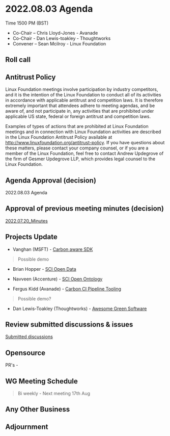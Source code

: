 # 2022.08.03 Agenda

Time 1500 PM (BST)

- Co-Chair – Chris Lloyd-Jones - Avanade
- Co-Chair - Dan Lewis-toakley - Thoughtworks
- Convener – Sean Mcilroy - Linux Foundation
  
## Roll call 
  
## Antitrust Policy
Linux Foundation meetings involve participation by industry competitors, and it is the intention of the Linux Foundation to conduct 
all of its activities in accordance with applicable antitrust and competition laws. 
It is therefore extremely important that attendees adhere to meeting agendas, and be aware of, and not participate in, any activities 
that are prohibited under applicable US state, federal or foreign antitrust and competition laws.

Examples of types of actions that are prohibited at Linux Foundation meetings and in connection with Linux Foundation activities are 
described in the Linux Foundation Antitrust Policy available at http://www.linuxfoundation.org/antitrust-policy. 
If you have questions about these matters, please contact your company counsel, or if you are a member of the Linux Foundation, 
feel free to contact Andrew Updegrove of the firm of Gesmer Updegrove LLP, which provides legal counsel to the Linux Foundation.
  
## Agenda Approval (decision) 

2022.08.03 Agenda
  
## Approval of previous meeting minutes (decision)

[2022.07.20_Minutes](https://github.com/Green-Software-Foundation/opensource_wg/blob/main/Agenda_Minutes/2022.07.20_Minutes.md)

## Projects Update

- Vanghan (MSFT) - [Carbon aware SDK](https://github.com/Green-Software-Foundation/carbon-aware-sdk)

> Possible demo

- Brian Hopper - [SCI Open Data](https://github.com/Green-Software-Foundation/sci-data)

- Navveen (Accenture) - [SCI Open Ontology](https://docs.google.com/document/d/1wPIMHOGxvaDH743CT0upf2AVR9pXwl6v/edit?usp=sharing&ouid=109368751668006670411&rtpof=true&sd=true)

- Fergus Kidd (Avanade) - [Carbon CI Pipeline Tooling](https://github.com/Green-Software-Foundation/Carbon_CI_Pipeline_Tooling)

> Possible demo?

- Dan Lewis-Toakley (Thoughtworks) - [Awesome Green Software](https://github.com/Green-Software-Foundation/awesome-green-software/tree/dev)

## Review submitted discussions & issues

[Submitted discussions](https://github.com/Green-Software-Foundation/innovation_wg/discussions)

## Opensource

PR's - 

## WG Meeting Schedule

> Bi weekly - Next meeting 17th Aug

## Any Other Business

## Adjournment
